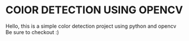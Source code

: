 # COlOR DETECTION USING OPENCV <br>

Hello, this is a simple color detection project using python and opencv <br>
Be sure to checkout :)
